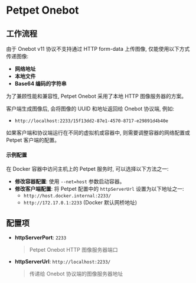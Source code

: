 # Petpet Onebot

## 工作流程

由于 Onebot v11 协议不支持通过 HTTP form-data 上传图像, 仅能使用以下方式传递图像: 

- **网络地址**
- **本地文件**
- **Base64 编码的字符串**

为了兼顾性能和兼容性, Petpet Onebot 采用了本地 HTTP 图像服务器的方案。

客户端生成图像后, 会将图像的 UUID 和地址返回给 Onebot 协议端, 例如: 

- `http://localhost:2233/15f13dd2-87e1-4570-8717-e29891d4b40e`

如果客户端和协议端运行在不同的虚拟机或容器中, 则需要调整容器的网络配置或 Petpet 客户端的配置。

#### 示例配置

在 Docker 容器中访问主机上的 Petpet 服务时, 可以选择以下方法之一: 

- **修改容器配置**: 使用 `--net=host` 参数启动容器。
- **修改客户端配置**: 将 Petpet 配置中的 `httpServerUrl` 设置为以下地址之一: 
    - `http://host.docker.internal:2233/`
    - `http://172.17.0.1:2233` (Docker 默认网桥地址)

## 配置项

- **httpServerPort**: `2233`

  > Petpet Onebot HTTP 图像服务器端口

- **httpServerUrl**: `http://localhost:2233/`

  > 传递给 Onebot 协议端的图像服务器地址